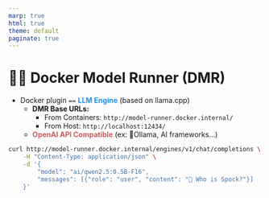 ```yaml
---
marp: true
html: true
theme: default
paginate: true
---
```

<style>
.dodgerblue {
  color: dodgerblue;
}
.indianred {
  color: indianred;
}
</style>
# 🐳🤖 Docker Model Runner (**DMR**)

- Docker plugin `==` <span class="dodgerblue">**LLM Engine**</span> (based on llama.cpp)
  - **DMR Base URLs:**
    - From Containers: `http://model-runner.docker.internal/`
    - From Host: `http://localhost:12434/`
  - <span class="indianred">**OpenAI API Compatible**</span> (ex: 🦙Ollama, AI frameworks...)


```bash terminal-id=terminal-02
curl http://model-runner.docker.internal/engines/v1/chat/completions \
    -H "Content-Type: application/json" \
    -d '{
        "model": "ai/qwen2.5:0.5B-F16",
        "messages": [{"role": "user", "content": "🖖 Who is Spock?"}]
    }'
```